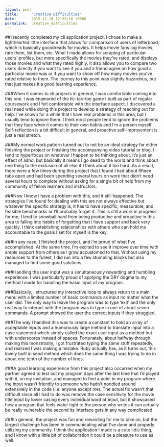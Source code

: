 ```yaml
---
layout: post
title:      "Creative Difficulties"
date:       2019-11-10 12:39:16 +0000
permalink:  creative_difficulties
---
```



##I recently completed my cli application project. I chose to make a lighthearted little interface that allows for comparison of users of letterboxd, which is basically gooodreads for movies. It helps movie fans log movies, rate them, list them, etc. What I made allows for scraping of particular users’ profiles, but more specifically the movies they’ve rated, and displays those movies and what they rated highly. It also allows you to compare two users directly if you want to see if you and a friend agree on how good a particular movie was or if you want to show off how many movies you’ve rated relative to them. The journey to this point was slightly hazardous, but that just makes it a good learning experience.

###When it comes to cli projects in general, I was comfortable coming into this one. I was enamored of the tic-tac-toe game I built as part of regular coursework and I felt comfortable with the interface aspect.
I discovered a real need while doing this project to develop a strategy of reaching out for help. I’ve known for a while that I have real problems in this area, but I usually tend to ignore them. I think most people tend to ignore the problems that they face when it comes to their own habits and I’m a person myself. Self-reflection is a bit difficult in general, and proactive self-improvement is just a real stretch.

###My normal work pattern turned out to not be an ideal strategy for either finishing the project or finishing the accompanying video tutorial or blog. I tend to hyperfocus on whatever I happen to be thinking about. It’s just an effect of adhd, but basically it means I go dead to the world and think about one thing to the exclusion of all else if I think about it too hard. As a result, there were a few times during this project that I found I had about fifteen tabs open and had been spending several hours on work that didn’t need several hours to complete without asking for a single bit of help from my community of fellow learners and instructors.

###Now I know I have a problem with this, and it still happened. The strategies I’ve found for dealing with this are not always effective but whatever the specific strategy is, it has to have specific, measurable, and feasible benchmarks or I’ll probably forget it. This is still a work in progress for me; I tend to snowball hard from being productive and proactive in this area to falling into habits of forgetting that I have support and back very quickly. I think establishing relationships with others who can hold me accountable to the goals I set for myself is the key.
 
###In any case, I finished the project, and I’m proud of what I’ve accomplished. At the same time, I’m excited to see it improve over time with ample support from others as I grow accustomed to that. Without using my resources to the fullest, I did run into a few stumbling blocks but also managed to find some good solutions.

###Handling the user input was a simultaneously rewarding and humbling experience. I was particularly proud of applying the DRY dogma to my method I made for handling the basic input of my program. 

###Basically, I structured my interactive loop to always return to a main menu with a limited number of basic commands as input no matter what the user did. The only way to leave the program was to type ‘exit’ and the only real way to interact with the program was to type in one of about seven commands. A prompt showed the user the correct inputs if they struggled. 

###The way I handled this was to create a constant to hold an array of acceptable inputs and a humorously large method to translate input into a case statement which simply called the exact user input as a method but with underscores instead of spaces. Fortunately, about halfway through making this monstrosity, I got frustrated typing the same stuff repeatedly, and realized I was making a mistake. Ruby actually has, as it turns out, this lovely built in send method which does the same thing I was trying to do in about one tenth of the number of lines. 

###A good learning experience from this project also occurred when my partner agreed to test out my program days after the last time that I’d played with it, on my invitation, and managed to find a point in my program where the input wasn’t friendly to someone who hadn’t noodled around extensively in the code (i.e. anyone except me). The actual fix wasn’t that difficult since all I had to do was remove the case sensitivity for the movie title input by lower casing every individual word of input, but it showcased how a program that feels water tight to the person who writes it can actually be really vulnerable the second its interface gets in any way complicated. 

###In general, the project was fun and rewarding for me to take on, but the largest challenge has been in communicating what I’ve done and properly utilizing my community. I think the application I made is a cute little thing, and I know with a little bit of collaboration it could be a pleasure to use as well.


